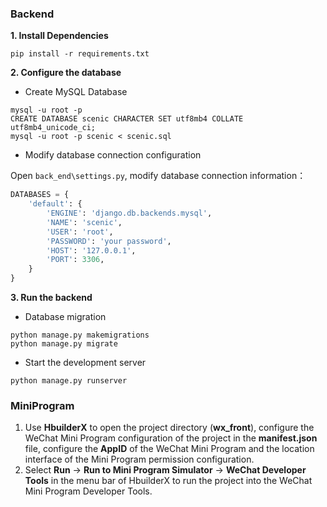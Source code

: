 ### Backend

**1. Install Dependencies**

```
pip install -r requirements.txt
```

**2. Configure the database**

- Create MySQL Database

```
mysql -u root -p
CREATE DATABASE scenic CHARACTER SET utf8mb4 COLLATE utf8mb4_unicode_ci;
mysql -u root -p scenic < scenic.sql
```

- Modify database connection configuration

Open `back_end\settings.py`, modify database connection information：

```python
DATABASES = {
    'default': {
        'ENGINE': 'django.db.backends.mysql',
        'NAME': 'scenic',
        'USER': 'root',
        'PASSWORD': 'your password',
        'HOST': '127.0.0.1',
        'PORT': 3306,
    }
}
```



**3. Run the backend**

- Database migration

```
python manage.py makemigrations
python manage.py migrate
```

- Start the development server

```
python manage.py runserver
```



### MiniProgram

1. Use **HbuilderX** to open the project directory (**wx_front**), configure the WeChat Mini Program configuration of the project in the **manifest.json** file, configure the **AppID** of the WeChat Mini Program and the location interface of the Mini Program permission configuration.
1. Select **Run** -> **Run to Mini Program Simulator** -> **WeChat Developer Tools** in the menu bar of HbuilderX to run the project into the WeChat Mini Program Developer Tools.

